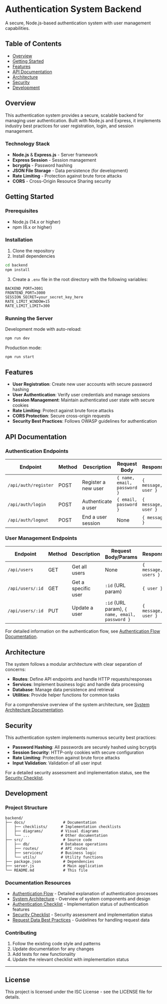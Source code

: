 # Authentication System Backend

A secure, Node.js-based authentication system with user management capabilities.

## Table of Contents

- [Overview](#overview)
- [Getting Started](#getting-started)
- [Features](#features)
- [API Documentation](#api-documentation)
- [Architecture](#architecture)
- [Security](#security)
- [Development](#development)

## Overview

This authentication system provides a secure, scalable backend for managing user authentication. Built with Node.js and Express, it implements industry best practices for user registration, login, and session management.

### Technology Stack

- **Node.js** & **Express.js** - Server framework
- **Express Session** - Session management
- **bcryptjs** - Password hashing
- **JSON File Storage** - Data persistence (for development)
- **Rate Limiting** - Protection against brute force attacks
- **CORS** - Cross-Origin Resource Sharing security

## Getting Started

### Prerequisites

- Node.js (14.x or higher)
- npm (6.x or higher)

### Installation

1. Clone the repository
2. Install dependencies

```bash
cd backend
npm install
```

3. Create a `.env` file in the root directory with the following variables:

```
BACKEND_PORT=3001
FRONTEND_PORT=3000
SESSION_SECRET=your_secret_key_here
RATE_LIMIT_WINDOW=15
RATE_LIMIT_LIMIT=300
```

### Running the Server

Development mode with auto-reload:

```bash
npm run dev
```

Production mode:

```bash
npm run start
```

## Features

- **User Registration**: Create new user accounts with secure password hashing
- **User Authentication**: Verify user credentials and manage sessions
- **Session Management**: Maintain authenticated user state with secure cookies
- **Rate Limiting**: Protect against brute force attacks
- **CORS Protection**: Secure cross-origin requests
- **Security Best Practices**: Follows OWASP guidelines for authentication

## API Documentation

### Authentication Endpoints

| Endpoint | Method | Description | Request Body | Response |
|----------|--------|-------------|--------------|----------|
| `/api/auth/register` | POST | Register a new user | `{ name, email, password }` | `{ message, user }` |
| `/api/auth/login` | POST | Authenticate a user | `{ email, password }` | `{ message, user }` |
| `/api/auth/logout` | POST | End a user session | None | `{ message }` |

### User Management Endpoints

| Endpoint | Method | Description | Request Body/Params | Response |
|----------|--------|-------------|--------------|----------|
| `/api/users` | GET | Get all users | None | `{ message, users }` |
| `/api/users/:id` | GET | Get a specific user | `:id` (URL param) | `{ user }` |
| `/api/users/:id` | PUT | Update a user | `:id` (URL param), `{ name, email, password }` | `{ message, user }` |

For detailed information on the authentication flow, see [Authentication Flow Documentation](./docs/authentication_flow.md).

## Architecture

The system follows a modular architecture with clear separation of concerns:

- **Routes**: Define API endpoints and handle HTTP requests/responses
- **Services**: Implement business logic and handle data processing
- **Database**: Manage data persistence and retrieval
- **Utilities**: Provide helper functions for common tasks

For a comprehensive overview of the system architecture, see [System Architecture Documentation](./docs/system_architecture.md).

## Security

This authentication system implements numerous security best practices:

- **Password Hashing**: All passwords are securely hashed using bcryptjs
- **Session Security**: HTTP-only cookies with secure configuration
- **Rate Limiting**: Protection against brute force attacks
- **Input Validation**: Validation of all user input

For a detailed security assessment and implementation status, see the [Security Checklist](./docs/checklists/security_checklist.md).

## Development

### Project Structure

```
backend/
├── docs/                 # Documentation
│   ├── checklists/      # Implementation checklists
│   ├── diagrams/        # Visual diagrams
│   └── ...              # Other documentation
├── src/                  # Source code
│   ├── db/              # Database operations
│   ├── routes/          # API routes
│   ├── services/        # Business logic
│   └── utils/           # Utility functions
├── package.json          # Dependencies
├── server.js             # Main application
└── README.md             # This file
```

### Documentation Resources

- [Authentication Flow](./docs/authentication_flow.md) - Detailed explanation of authentication processes
- [System Architecture](./docs/system_architecture.md) - Overview of system components and design
- [Authentication Checklist](./docs/checklists/authentication.checklist.md) - Implementation status of authentication features
- [Security Checklist](./docs/checklists/security_checklist.md) - Security assessment and implementation status
- [Request Data Best Practices](./docs/req-data_best-practice.md) - Guidelines for handling request data

### Contributing

1. Follow the existing code style and patterns
2. Update documentation for any changes
3. Add tests for new functionality
4. Update the relevant checklist with implementation status

---

## License

This project is licensed under the ISC License - see the LICENSE file for details. 